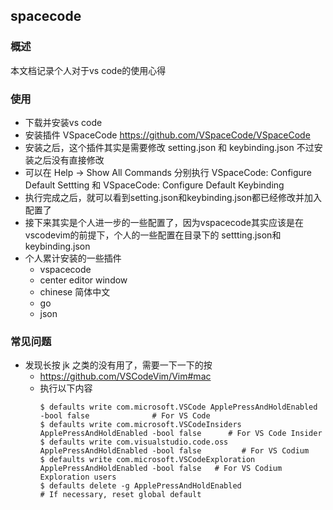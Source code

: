 ## spacecode

### 概述

本文档记录个人对于vs code的使用心得

### 使用

- 下载并安装vs code
- 安装插件 VSpaceCode https://github.com/VSpaceCode/VSpaceCode
- 安装之后，这个插件其实是需要修改 setting.json 和 keybinding.json 不过安装之后没有直接修改
- 可以在 Help -> Show All Commands 分别执行 VSpaceCode: Configure Default Settting 和 VSpaceCode: Configure Default Keybinding
- 执行完成之后，就可以看到setting.json和keybinding.json都已经修改并加入配置了
- 接下来其实是个人进一步的一些配置了，因为vspacecode其实应该是在vscodevim的前提下，个人的一些配置在目录下的 settting.json和keybinding.json
- 个人累计安装的一些插件
    - vspacecode
    - center editor window
    - chinese 简体中文
    - go
    - json

### 常见问题

- 发现长按 jk 之类的没有用了，需要一下一下的按
    - https://github.com/VSCodeVim/Vim#mac
    - 执行以下内容
        ```
        $ defaults write com.microsoft.VSCode ApplePressAndHoldEnabled -bool false              # For VS Code
        $ defaults write com.microsoft.VSCodeInsiders ApplePressAndHoldEnabled -bool false      # For VS Code Insider
        $ defaults write com.visualstudio.code.oss ApplePressAndHoldEnabled -bool false         # For VS Codium
        $ defaults write com.microsoft.VSCodeExploration ApplePressAndHoldEnabled -bool false   # For VS Codium Exploration users
        $ defaults delete -g ApplePressAndHoldEnabled                                           # If necessary, reset global default
        ```